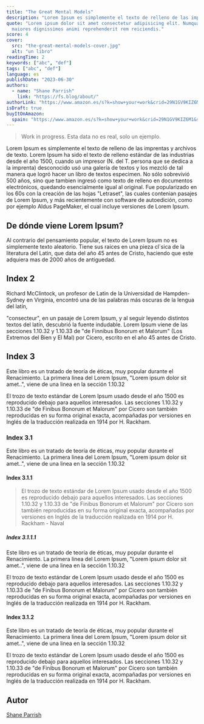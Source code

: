 ```yaml
---
title: "The Great Mental Models"
description: "Lorem Ipsum es simplemente el texto de relleno de las imprentas y archiv"
quote: "Lorem ipsum dolor sit amet consectetur adipisicing elit. Numquam
  maiores dignissimos animi reprehenderit rem reiciendis."
score: 4
cover:
  src: "the-great-mental-models-cover.jpg"
  alt: "un libro"
readingTime: 2
keywords: ["abc", "def"]
tags: ["abc", "def"]
language: es
publishDate: "2023-06-30"
authors:
  - name: "Shane Parrish"
    link: "https://fs.blog/about/"
authorLink: "https://www.amazon.es/s?k=show+your+work&crid=29N1GV9KIZ6M1&sprefix=%2Caps%2C203&ref=nb_sb_ss_recent_3_0_recent"
isDraft: true
buyItOnAmazon:
  spain: "https://www.amazon.es/s?k=show+your+work&crid=29N1GV9KIZ6M1&sprefix=%2Caps%2C203&ref=nb_sb_ss_recent_3_0_recent"
---
```


> Work in progress. Esta data no es real, solo un ejemplo.

Lorem Ipsum es simplemente el texto de relleno de las imprentas y archivos de texto. Lorem Ipsum ha sido el texto de relleno estándar de las industrias desde el año 1500, cuando un impresor (N. del T. persona que se dedica a la imprenta) desconocido usó una galería de textos y los mezcló de tal manera que logró hacer un libro de textos especimen. No sólo sobrevivió 500 años, sino que tambien ingresó como texto de relleno en documentos electrónicos, quedando esencialmente igual al original. Fue popularizado en los 60s con la creación de las hojas "Letraset", las cuales contenian pasajes de Lorem Ipsum, y más recientemente con software de autoedición, como por ejemplo Aldus PageMaker, el cual incluye versiones de Lorem Ipsum.

## De dónde viene Lorem Ipsum?

Al contrario del pensamiento popular, el texto de Lorem Ipsum no es simplemente texto aleatorio. Tiene sus raices en una pieza cl´sica de la literatura del Latin, que data del año 45 antes de Cristo, haciendo que este adquiera mas de 2000 años de antiguedad.

## Index 2

Richard McClintock, un profesor de Latin de la Universidad de Hampden-Sydney en Virginia, encontró una de las palabras más oscuras de la lengua del latín,

"consecteur", en un pasaje de Lorem Ipsum, y al seguir leyendo distintos textos del latín, descubrió la fuente indudable. Lorem Ipsum viene de las secciones 1.10.32 y 1.10.33 de "de Finnibus Bonorum et Malorum" (Los Extremos del Bien y El Mal) por Cicero, escrito en el año 45 antes de Cristo.

## Index 3

Este libro es un tratado de teoría de éticas, muy popular durante el Renacimiento. La primera linea del Lorem Ipsum, "Lorem ipsum dolor sit amet..", viene de una linea en la sección 1.10.32

El trozo de texto estándar de Lorem Ipsum usado desde el año 1500 es reproducido debajo para aquellos interesados. Las secciones 1.10.32 y 1.10.33 de "de Finibus Bonorum et Malorum" por Cicero son también reproducidas en su forma original exacta, acompañadas por versiones en Inglés de la traducción realizada en 1914 por H. Rackham.

### Index 3.1

Este libro es un tratado de teoría de éticas, muy popular durante el Renacimiento. La primera linea del Lorem Ipsum, "Lorem ipsum dolor sit amet..", viene de una linea en la sección 1.10.32

#### Index 3.1.1

> El trozo de texto estándar de Lorem Ipsum usado desde el año 1500 es reproducido debajo para aquellos interesados. Las secciones 1.10.32 y 1.10.33 de "de Finibus Bonorum et Malorum" por Cicero son también reproducidas en su forma original exacta, acompañadas por versiones en Inglés de la traducción realizada en 1914 por H. Rackham - Naval

##### Index 3.1.1.1

Este libro es un tratado de teoría de éticas, muy popular durante el Renacimiento. La primera linea del Lorem Ipsum, "Lorem ipsum dolor sit amet..", viene de una linea en la sección 1.10.32

El trozo de texto estándar de Lorem Ipsum usado desde el año 1500 es reproducido debajo para aquellos interesados. Las secciones 1.10.32 y 1.10.33 de "de Finibus Bonorum et Malorum" por Cicero son también reproducidas en su forma original exacta, acompañadas por versiones en Inglés de la traducción realizada en 1914 por H. Rackham.

#### Index 3.1.2

Este libro es un tratado de teoría de éticas, muy popular durante el Renacimiento. La primera linea del Lorem Ipsum, "Lorem ipsum dolor sit amet..", viene de una linea en la sección 1.10.32

El trozo de texto estándar de Lorem Ipsum usado desde el año 1500 es reproducido debajo para aquellos interesados. Las secciones 1.10.32 y 1.10.33 de "de Finibus Bonorum et Malorum" por Cicero son también reproducidas en su forma original exacta, acompañadas por versiones en Inglés de la traducción realizada en 1914 por H. Rackham.

## Autor

[Shane Parrish](https://fs.blog/about/)
